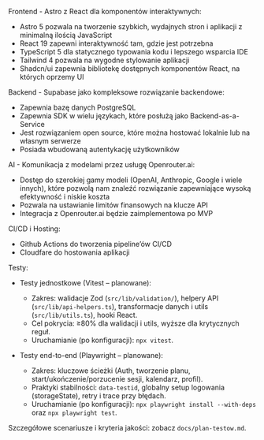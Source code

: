 Frontend - Astro z React dla komponentów interaktywnych:

- Astro 5 pozwala na tworzenie szybkich, wydajnych stron i aplikacji z minimalną ilością JavaScript
- React 19 zapewni interaktywność tam, gdzie jest potrzebna
- TypeScript 5 dla statycznego typowania kodu i lepszego wsparcia IDE
- Tailwind 4 pozwala na wygodne stylowanie aplikacji
- Shadcn/ui zapewnia bibliotekę dostępnych komponentów React, na których oprzemy UI

Backend - Supabase jako kompleksowe rozwiązanie backendowe:

- Zapewnia bazę danych PostgreSQL
- Zapewnia SDK w wielu językach, które posłużą jako Backend-as-a-Service
- Jest rozwiązaniem open source, które można hostować lokalnie lub na własnym serwerze
- Posiada wbudowaną autentykację użytkowników

AI - Komunikacja z modelami przez usługę Openrouter.ai:

- Dostęp do szerokiej gamy modeli (OpenAI, Anthropic, Google i wiele innych), które pozwolą nam znaleźć rozwiązanie zapewniające wysoką efektywność i niskie koszta
- Pozwala na ustawianie limitów finansowych na klucze API
- Integracja z Openrouter.ai będzie zaimplementowa po MVP

CI/CD i Hosting:

- Github Actions do tworzenia pipeline’ów CI/CD
- Cloudfare do hostowania aplikacji

Testy:

- Testy jednostkowe (Vitest – planowane):
  - Zakres: walidacje Zod (`src/lib/validation/`), helpery API (`src/lib/api-helpers.ts`), transformacje danych i utils (`src/lib/utils.ts`), hooki React.
  - Cel pokrycia: ≥80% dla walidacji i utils, wyższe dla krytycznych reguł.
  - Uruchamianie (po konfiguracji): `npx vitest`.

- Testy end-to-end (Playwright – planowane):
  - Zakres: kluczowe ścieżki (Auth, tworzenie planu, start/ukończenie/porzucenie sesji, kalendarz, profil).
  - Praktyki stabilności: `data-testid`, globalny setup logowania (storageState), retry i trace przy błędach.
  - Uruchamianie (po konfiguracji): `npx playwright install --with-deps` oraz `npx playwright test`.

Szczegółowe scenariusze i kryteria jakości: zobacz `docs/plan-testow.md`.
